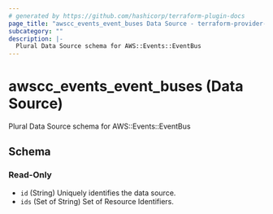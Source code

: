 ```yaml
---
# generated by https://github.com/hashicorp/terraform-plugin-docs
page_title: "awscc_events_event_buses Data Source - terraform-provider-awscc"
subcategory: ""
description: |-
  Plural Data Source schema for AWS::Events::EventBus
---
```


# awscc_events_event_buses (Data Source)

Plural Data Source schema for AWS::Events::EventBus



<!-- schema generated by tfplugindocs -->
## Schema

### Read-Only

- `id` (String) Uniquely identifies the data source.
- `ids` (Set of String) Set of Resource Identifiers.
